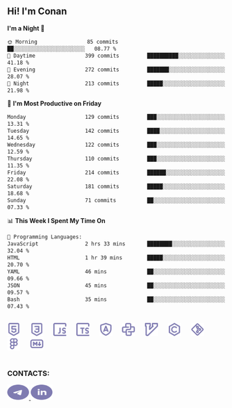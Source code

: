 ## Hi! I'm Conan

<!--START_SECTION:waka-->
**I'm a Night 🦉** 

```text
🌞 Morning                85 commits          ██░░░░░░░░░░░░░░░░░░░░░░░   08.77 % 
🌆 Daytime                399 commits         ██████████░░░░░░░░░░░░░░░   41.18 % 
🌃 Evening                272 commits         ███████░░░░░░░░░░░░░░░░░░   28.07 % 
🌙 Night                  213 commits         █████░░░░░░░░░░░░░░░░░░░░   21.98 % 
```
📅 **I'm Most Productive on Friday** 

```text
Monday                   129 commits         ███░░░░░░░░░░░░░░░░░░░░░░   13.31 % 
Tuesday                  142 commits         ████░░░░░░░░░░░░░░░░░░░░░   14.65 % 
Wednesday                122 commits         ███░░░░░░░░░░░░░░░░░░░░░░   12.59 % 
Thursday                 110 commits         ███░░░░░░░░░░░░░░░░░░░░░░   11.35 % 
Friday                   214 commits         ██████░░░░░░░░░░░░░░░░░░░   22.08 % 
Saturday                 181 commits         █████░░░░░░░░░░░░░░░░░░░░   18.68 % 
Sunday                   71 commits          ██░░░░░░░░░░░░░░░░░░░░░░░   07.33 % 
```


📊 **This Week I Spent My Time On** 

```text
💬 Programming Languages: 
JavaScript               2 hrs 33 mins       ████████░░░░░░░░░░░░░░░░░   32.04 % 
HTML                     1 hr 39 mins        █████░░░░░░░░░░░░░░░░░░░░   20.70 % 
YAML                     46 mins             ██░░░░░░░░░░░░░░░░░░░░░░░   09.66 % 
JSON                     45 mins             ██░░░░░░░░░░░░░░░░░░░░░░░   09.57 % 
Bash                     35 mins             ██░░░░░░░░░░░░░░░░░░░░░░░   07.43 % 
```


<!--END_SECTION:waka-->


<br>

<div align="left">
  <img src="icons/skills/html.svg" height="30" alt="html5"/>
  <img width="15"/>
  <img src="icons/skills/css.svg" height="30" alt="css"/>
    <img width="15"/>
  <img src="icons/skills/javascript.svg" height="30" alt="javascript"/>
  <img width="15"/>
  <img src="icons/skills/typescript.svg" height="30" alt="typescript"/>
  <img width="15"/>
  <img src="icons/skills/angular.svg" height="30" alt="angular"/>
  <img width="15"/>
  <img src="icons/skills/python.svg" height="30" alt="python"/>
  <img width="15"/>
  <img src="icons/skills/vim.svg" height="30" alt="vim"  />
  <img width="15"/>
  <img src="icons/skills/c.svg" height="30" alt="c"/>
  <img width="15"/>
  <img src="icons/skills/git.svg" height="30" alt="git"/>
  <img width="15"/>
  <img src="icons/skills/figma.svg" height="30" alt="figma"/>
  <img width="15"/>
  <img src="icons/skills/markdown.svg" height="30" alt="markdown"/>
</div>

<br>


### CONTACTS:

<div align="left">
  <a href="https://t.me/gkkconan">
    <img src="icons/contacts/telegram.svg" width="50" height="35" alt="telegram"/>
  </a>
  <a href="https://www.linkedin.com/in/gkkconan">
    <img src="icons/contacts/linkedin.svg" width="50" height="35" alt="linkedin"/>
  </a>
</div>
